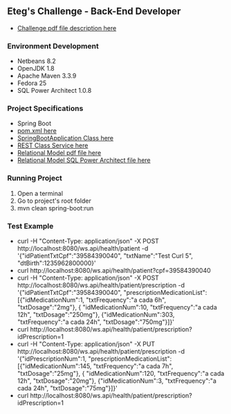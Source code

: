 ## Eteg's Challenge - Back-End Developer 
* [Challenge pdf file description here](https://github.com/heronsanches/eteg-challenge/blob/master/docs/Desafio-Desenvolvedor_Back_End.pdf)

### Environment Development
* Netbeans 8.2
* OpenJDK 1.8
* Apache Maven 3.3.9 
* Fedora 25
* SQL Power Architect 1.0.8
### Project Specifications
* Spring Boot
* [pom.xml here](https://github.com/heronsanches/eteg-challenge/blob/master/pom.xml)
* [SpringBootApplication Class here](https://github.com/heronsanches/eteg-challenge/blob/master/src/main/java/com/eteg/heronsanches/eteg/HealthRestApplication.java)
* [REST Class Service here](https://github.com/heronsanches/eteg-challenge/blob/master/src/main/java/com/eteg/heronsanches/eteg/restservice/PatientRS.java)
* [Relational Model pdf file here](https://github.com/heronsanches/eteg-challenge/blob/master/database-files/rm_eteg_challenge.pdf)
* [Relational Model SQL Power Architect file here](https://github.com/heronsanches/eteg-challenge/blob/master/database-files/rm_eteg_challenge.architect)
### Running Project
1. Open a terminal
1. Go to project's root folder
1. mvn clean spring-boot:run
### Test Example
* curl -H "Content-Type: application/json" -X POST http://localhost:8080/ws.api/health/patient -d '{"idPatientTxtCpf":"39584390040", "txtName":"Test Curl 5", "dtBirth":1235962800000}'
* curl http://localhost:8080/ws.api/health/patient?cpf=39584390040
* curl -H "Content-Type: application/json" -X POST http://localhost:8080/ws.api/health/patient/prescription -d '{"idPatientTxtCpf":"39584390040", "prescriptionMedicationList":[{"idMedicationNum":1, "txtFrequency":"a cada 6h", "txtDosage":"2mg"}, { "idMedicationNum":10, "txtFrequency":"a cada 12h", "txtDosage":"250mg"}, {"idMedicationNum":303, "txtFrequency":"a cada 24h", "txtDosage":"750mg"}]}'
* curl http://localhost:8080/ws.api/health/patient/prescription?idPrescription=1
* curl -H "Content-Type: application/json" -X PUT http://localhost:8080/ws.api/health/patient/prescription -d '{"idPrescriptionNum":1, "prescriptionMedicationList":[{"idMedicationNum":145, "txtFrequency":"a cada 7h", "txtDosage":"25mg"}, { "idMedicationNum":120, "txtFrequency":"a cada 12h", "txtDosage":"20mg"}, {"idMedicationNum":3, "txtFrequency":"a cada 24h", "txtDosage":"75mg"}]}'
* curl http://localhost:8080/ws.api/health/patient/prescription?idPrescription=1
